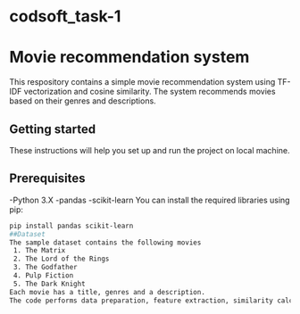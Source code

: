 # codsoft_task-1
# Movie recommendation system
This respository contains a simple movie recommendation system using TF-IDF vectorization and cosine similarity. The system recommends movies based on their genres and descriptions.
## Getting started
These instructions will help you set up and run the project on local machine.
## Prerequisites
-Python 3.X
-pandas
-scikit-learn
You can install the required libraries using pip:

```sh
pip install pandas scikit-learn
##Dataset
The sample dataset contains the following movies
 1. The Matrix
 2. The Lord of the Rings
 3. The Godfather
 4. Pulp Fiction
 5. The Dark Knight
Each movie has a title, genres and a description.
The code performs data preparation, feature extraction, similarity calculation, get recommendation.
